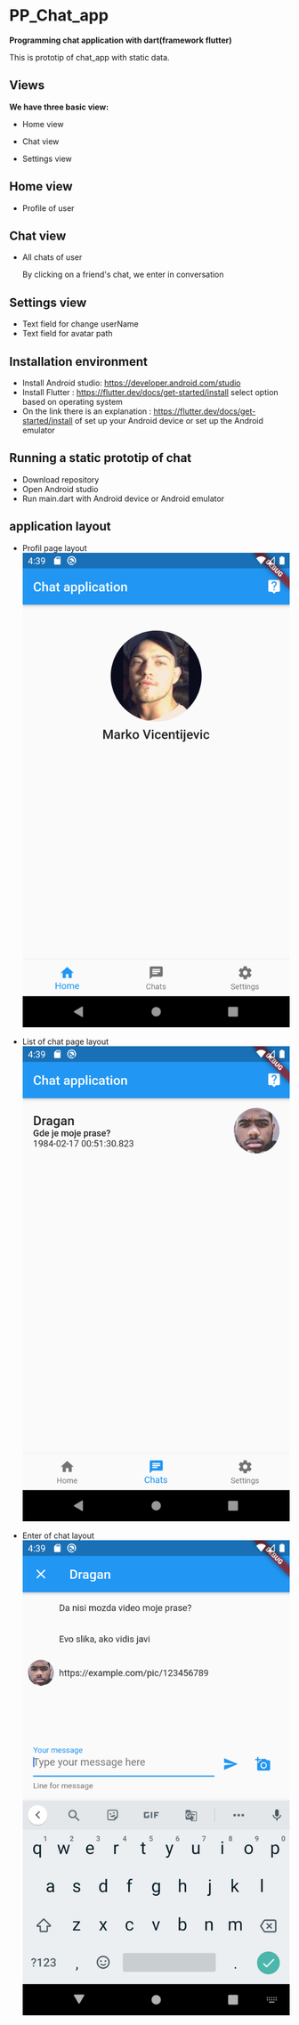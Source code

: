 # PP_Chat_app
**Programming chat application with dart(framework flutter)** 

This is prototip of chat_app with static data.

## Views

**We have three basic view:**  

  - Home view 

  - Chat view 

  - Settings view

## Home view

  - Profile of user 

## Chat view

  - All chats of user 
    
    By clicking on a friend's chat, we enter in conversation
    
## Settings view 
  
  - Text field for change userName
  - Text field for avatar path

## Installation environment
  - Install Android studio: https://developer.android.com/studio
  - Install Flutter : https://flutter.dev/docs/get-started/install 
    select option based on operating system
  - On the link there is an explanation : https://flutter.dev/docs/get-started/install
    of set up your Android device or set up the Android emulator

## Running a static prototip of chat 
  - Download repository
  - Open Android studio 
  - Run main.dart with Android device or Android emulator
 
## application layout
 - Profil page layout 
 ![Profil page layout](https://github.com/matf-pp/2020_Ps4Flutter/blob/master/chat_app/screenOfApp/Screenshot_1589078374.png?raw=true)
 
 - List of chat page layout 
 ![Profil page layout](https://github.com/matf-pp/2020_Ps4Flutter/blob/master/chat_app/screenOfApp/Screenshot_1589078370.png?raw=true)

- Enter of chat layout 
 ![Profil page layout](https://github.com/matf-pp/2020_Ps4Flutter/blob/master/chat_app/screenOfApp/Screenshot_1589078382.png?raw=true)
